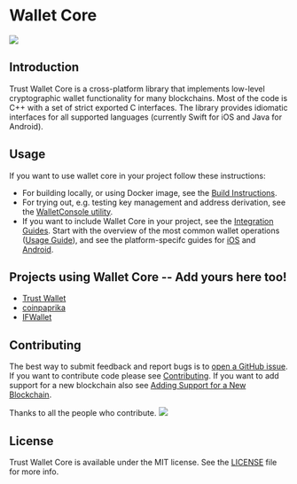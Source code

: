 # Wallet Core

![](/media/wallet-core-banner.png)

## Introduction

Trust Wallet Core is a cross-platform library that implements low-level cryptographic wallet functionality for many blockchains. Most of the code is C++ with a set of strict exported C interfaces. The library provides idiomatic interfaces for all supported languages \(currently Swift for iOS and Java for Android\).

## Usage

If you want to use wallet core in your project follow these instructions:

* For building locally, or using Docker image, see the [Build Instructions](building.md).
* For trying out, e.g. testing key management and address derivation, see the [WalletConsole utility](walletconsole.md).
* If you want to include Wallet Core in your project, see the [Integration Guides](intefration-guide.md).
Start with the overview of the most common wallet operations ([Usage Guide](wallet-core-usage.md)),
and see the platform-specifc guides for 
[iOS](ios-guide.md) and
[Android](android-guide.md).


## Projects using Wallet Core -- Add yours here too!

- [Trust Wallet](https://trustwallet.com)
- [coinpaprika](https://coinpaprika.com/)
- [IFWallet](https://www.ifwallet.com/)


## Contributing

The best way to submit feedback and report bugs is to [open a GitHub issue](https://github.com/trustwallet/wallet-core/issues/new).
If you want to contribute code please see [Contributing](contributing.md).
If you want to add support for a new blockchain also see [Adding Support for a New Blockchain](newblockchain.md).

Thanks to all the people who contribute. 
<a href="graphs/contributors"><img src="https://opencollective.com/wallet-core/contributors.svg?width=890&button=false" /></a>

## License

Trust Wallet Core is available under the MIT license. See the [LICENSE](https://github.com/trustwallet/wallet-core/blob/master/LICENSE) file for more info.
